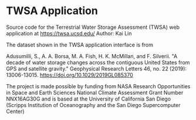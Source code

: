 # TWSA Application

Source code for the Terrestrial Water Storage Assessment (TWSA) web application at https://twsa.ucsd.edu/
Author: Kai Lin 

The dataset shown in the TWSA application interface is from 

Adusumilli, S., A. A. Borsa, M. A. Fish, H. K. McMillan, and F. Silverii. "A decade of water storage changes across the contiguous United States from GPS and satellite gravity." Geophysical Research Letters 46, no. 22 (2019): 13006-13015.
https://doi.org/10.1029/2019GL085370

The project is made possible by funding from NASA Research Opportunities in Space and Earth Sciences National Climate Assessment Grant Number NNX16AG30G and is based at the University of California San Diego (Scripps Institution of Oceanography and the San Diego Supercomputer Center)

